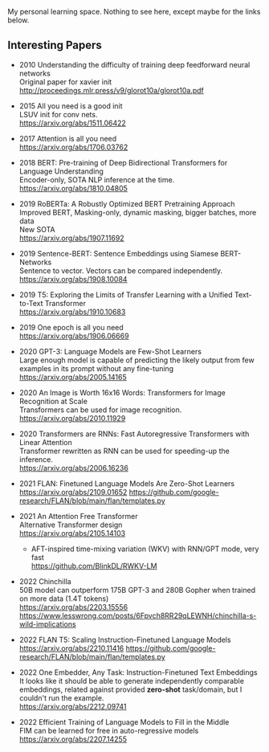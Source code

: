 My personal learning space. Nothing to see here, except maybe for the links below.

## Interesting Papers

- 2010 Understanding the difficulty of training deep feedforward neural networks\
  Original paper for xavier init\
  http://proceedings.mlr.press/v9/glorot10a/glorot10a.pdf

- 2015 All you need is a good init\
  LSUV init for conv nets.\
  https://arxiv.org/abs/1511.06422

- 2017 Attention is all you need\
  https://arxiv.org/abs/1706.03762

- 2018 BERT: Pre-training of Deep Bidirectional Transformers for Language Understanding\
  Encoder-only, SOTA NLP inference at the time.\
  https://arxiv.org/abs/1810.04805

- 2019 RoBERTa: A Robustly Optimized BERT Pretraining Approach\
  Improved BERT, Masking-only, dynamic masking, bigger batches, more data\
  New SOTA\
  https://arxiv.org/abs/1907.11692

- 2019 Sentence-BERT: Sentence Embeddings using Siamese BERT-Networks\
  Sentence to vector. Vectors can be compared independently.\
  https://arxiv.org/abs/1908.10084

- 2019 T5: Exploring the Limits of Transfer Learning with a Unified Text-to-Text Transformer\
  https://arxiv.org/abs/1910.10683

- 2019 One epoch is all you need\
  https://arxiv.org/abs/1906.06669

- 2020 GPT-3: Language Models are Few-Shot Learners\
  Large enough model is capable of predicting the likely output from few examples in its prompt without any fine-tuning\
  https://arxiv.org/abs/2005.14165

- 2020 An Image is Worth 16x16 Words: Transformers for Image Recognition at Scale\
  Transformers can be used for image recognition.\
  https://arxiv.org/abs/2010.11929

- 2020 Transformers are RNNs: Fast Autoregressive Transformers with Linear Attention\
  Transformer rewritten as RNN can be used for speeding-up the inference.\
  https://arxiv.org/abs/2006.16236

- 2021 FLAN: Finetuned Language Models Are Zero-Shot Learners\
  https://arxiv.org/abs/2109.01652
  https://github.com/google-research/FLAN/blob/main/flan/templates.py

- 2021 An Attention Free Transformer\
  Alternative Transformer design\
  https://arxiv.org/abs/2105.14103
  - AFT-inspired time-mixing variation (WKV) with RNN/GPT mode, very fast\
    https://github.com/BlinkDL/RWKV-LM

- 2022 Chinchilla\
  50B model can outperform 175B GPT-3 and 280B Gopher when trained on more data (1.4T tokens)\
  https://arxiv.org/abs/2203.15556
  https://www.lesswrong.com/posts/6Fpvch8RR29qLEWNH/chinchilla-s-wild-implications

- 2022 FLAN T5: Scaling Instruction-Finetuned Language Models\
  https://arxiv.org/abs/2210.11416
  https://github.com/google-research/FLAN/blob/main/flan/templates.py

- 2022 One Embedder, Any Task: Instruction-Finetuned Text Embeddings\
  It looks like it should be able to generate independently comparable embeddings, related against provided **zero-shot** task/domain, but I couldn't run the example.\
  https://arxiv.org/abs/2212.09741

- 2022 Efficient Training of Language Models to Fill in the Middle\
  FIM can be learned for free in auto-regressive models\
  https://arxiv.org/abs/2207.14255
